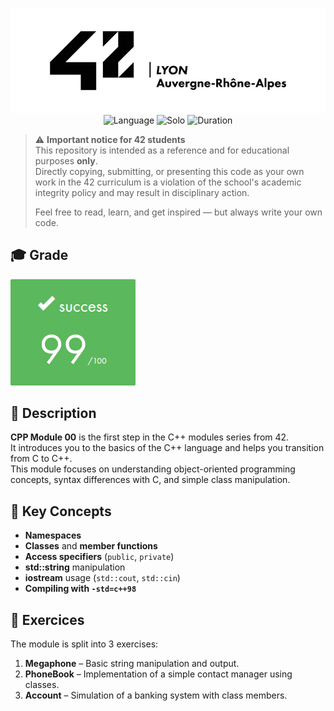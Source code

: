 <div align="center">

![Banner](assets/banner.png)  
![Language](https://img.shields.io/badge/C++-%2300599C.svg?logo=c%2B%2B&logoColor=white)
![Solo](https://img.shields.io/badge/Group-Alone-gainsboro)
![Duration](https://img.shields.io/badge/Estimated%20Hours-22h-A65B23)

</div>

> ⚠️ **Important notice for 42 students**  
> This repository is intended as a reference and for educational purposes **only**.  
> Directly copying, submitting, or presenting this code as your own work in the 42 curriculum is a violation of the school's academic integrity policy and may result in disciplinary action.  
>  
> Feel free to read, learn, and get inspired — but always write your own code.

## 🎓 Grade
![Grade](assets/grade.png)

## 📘 Description
**CPP Module 00** is the first step in the C++ modules series from 42.  
It introduces you to the basics of the C++ language and helps you transition from C to C++.  
This module focuses on understanding object-oriented programming concepts, syntax differences with C, and simple class manipulation.

## 🧠 Key Concepts
- **Namespaces**
- **Classes** and **member functions**
- **Access specifiers** (`public`, `private`)
- **std::string** manipulation
- **iostream** usage (`std::cout`, `std::cin`)
- **Compiling with `-std=c++98`**

## 📂 Exercices
The module is split into 3 exercises:
1. **Megaphone** – Basic string manipulation and output.
2. **PhoneBook** – Implementation of a simple contact manager using classes.
3. **Account** – Simulation of a banking system with class members.
